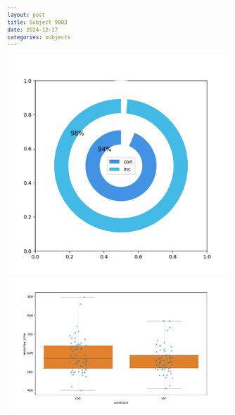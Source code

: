 ```yaml
---
layout: post
title: Subject 9003
date: 2024-12-17
categories: subjects
---
```


![](data/9003/run-8/9003_accuracy_by_condition.png)
![](data/9003/run-8/9003_rt.png)

